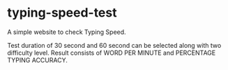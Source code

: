 # typing-speed-test
A simple website to check Typing Speed. 

Test duration of 30 second and 60 second can be selected along with two difficulty level.
Result consists of WORD PER  MINUTE and PERCENTAGE TYPING ACCURACY.
